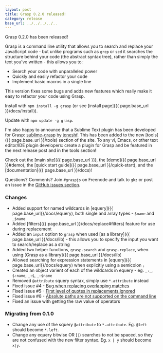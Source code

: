 ```yaml
---
layout: post
title: Grasp 0.2.0 released!
category: release
base_url: ../../../../..
---
```


Grasp 0.2.0 has been released!

Grasp is a command line utility that allows you to search and replace your JavaScript code - but unlike programs such as `grep` or `sed` it searches the structure behind your code (the abstract syntax tree), rather than simply the text you've written - this allows you to:

- Search your code with unparalleled power
- Quickly and easily refactor your code
- Implement basic macros in a single line

This version fixes some bugs and adds new features which really make it easy to refactor your code using Grasp.

Install with `npm install -g grasp` (or see [install page]({{ page.base_url }}/docs/install)).

Update with `npm update -g grasp`.

I'm also happy to announce that a Sublime Text plugin has been developed for Grasp: [sublime-grasp](https://github.com/joneshf/sublime-grasp) by [joneshf](https://github.com/joneshf). This has been added to the new [tools]({{ page.base_url }}/tools) section of the site. To any vi, Emacs, or other text editor/IDE plugin developers: create a plugin for Grasp and be featured in the next release post and in the tools section!

Check out the [main site]({{ page.base_url }}), the [demo]({{ page.base_url }}#demo), the [quick start guide]({{ page.base_url }}/quick-start), and the [documentation]({{ page.base_url }}/docs)!

Questions? Comments? Join `#graspjs` on Freenode and talk to `gkz` or post an issue in the [GitHub issues section](https://github.com/gkz/grasp/issues).

### Changes

- Added support for named wildcards in [equery]({{ page.base_url}}/docs/equery), both single and array types - `$name` and `_$name`
- Added [filters]({{ page.base_url }}/docs/replace#filters) feature for use during replacement
- Added an `input` option to `grasp` when used [as a library]({{ page.base_url }}/docs/lib) - this allows you to specify the input you want to search/replace as a string
- Added two helper functions, `grasp.search` and `grasp.replace`, when using [Grasp as a library]({{ page.base_url }}/docs/lib)
- Allowed searching for expression statements in [equery]({{ page.base_url}}/docs/equery) when explicitly using a semicolon `;`
- Created an object varient of each of the wildcards in equery - eg. `_:_`, `$:name`, `_:$`, `_:$name`
- Removed `@attribute` squery syntax, simply use `*.attribute` instead
- Fixed issue #4 - [Bug when replacing overlapping matches](https://github.com/gkz/grasp/issues/4)
- Fixed issue #5 - [First level of quotes in replacements ignored](https://github.com/gkz/grasp/issues/5)
- Fixed issue #6 - [Absolute paths are not supported on the command line](https://github.com/gkz/grasp/issues/6)
- Fixed an issue with getting the raw value of operators

### Migrating from 0.1.0
- Change any use of the squery `@attribute` to `*.attribute`. Eg. `@left` should become `*.left`.
- Change any equery bitwise OR (`|`) searches to not be spaced, so they are not confused with the new filter syntax. Eg. `x | y` should become `x|y`.
